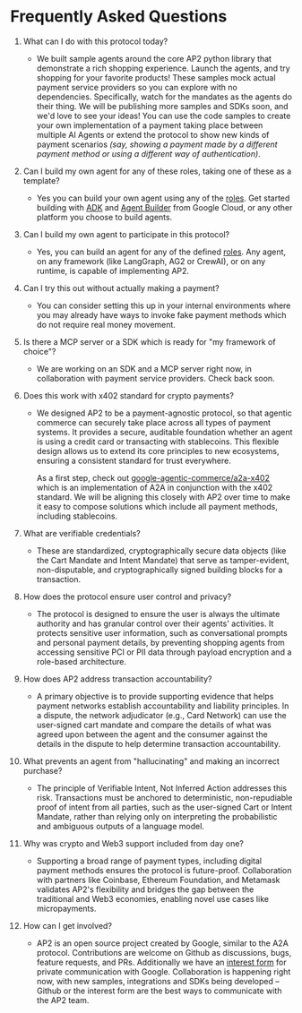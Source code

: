 # Frequently Asked Questions

1. What can I do with this protocol today?

   - We built sample agents around the core AP2 python library that demonstrate a rich shopping experience. Launch the agents, and try shopping for your favorite products! These samples mock actual payment service providers so you can explore with no dependencies. Specifically, watch for the mandates as the agents do their thing. We will be publishing more samples and SDKs soon, and we'd love to see your ideas! You can use the code samples to create your own implementation of a payment taking place between multiple AI Agents or extend the protocol to show new kinds of payment scenarios *(say, showing a payment made by a different payment method or using a different way of authentication)*.

1. Can I build my own agent for any of these roles, taking one of these as a template?

   - Yes you can build your own agent using any of the [roles](../topics/core-concepts/). Get started building with [ADK](https://google.github.io/adk-docs/) and [Agent Builder](https://cloud.google.com/products/agent-builder) from Google Cloud, or any other platform you choose to build agents.

1. Can I build my own agent to participate in this protocol?

   - Yes, you can build an agent for any of the defined [roles](../topics/core-concepts/). Any agent, on any framework (like LangGraph, AG2 or CrewAI), or on any runtime, is capable of implementing AP2.

1. Can I try this out without actually making a payment?

   - You can consider setting this up in your internal environments where you may already have ways to invoke fake payment methods which do not require real money movement.

1. Is there a MCP server or a SDK which is ready for "my framework of choice"?

   - We are working on an SDK and a MCP server right now, in collaboration with payment service providers. Check back soon.

1. Does this work with x402 standard for crypto payments?

   - We designed AP2 to be a payment-agnostic protocol, so that agentic commerce can securely take place across all types of payment systems. It provides a secure, auditable foundation whether an agent is using a credit card or transacting with stablecoins. This flexible design allows us to extend its core principles to new ecosystems, ensuring a consistent standard for trust everywhere.

     As a first step, check out [google-agentic-commerce/a2a-x402](https://github.com/google-agentic-commerce/a2a-x402/) which is an implementation of A2A in conjunction with the x402 standard. We will be aligning this closely with AP2 over time to make it easy to compose solutions which include all payment methods, including stablecoins.

1. What are verifiable credentials?

   - These are standardized, cryptographically secure data objects (like the Cart Mandate and Intent Mandate) that serve as tamper-evident, non-disputable, and cryptographically signed building blocks for a transaction.

1. How does the protocol ensure user control and privacy?

   - The protocol is designed to ensure the user is always the ultimate authority and has granular control over their agents' activities. It protects sensitive user information, such as conversational prompts and personal payment details, by preventing shopping agents from accessing sensitive PCI or PII data through payload encryption and a role-based architecture.

1. How does AP2 address transaction accountability?

   - A primary objective is to provide supporting evidence that helps payment networks establish accountability and liability principles. In a dispute, the network adjudicator (e.g., Card Network) can use the user-signed cart mandate and compare the details of what was agreed upon between the agent and the consumer against the details in the dispute to help determine transaction accountability.

1. What prevents an agent from "hallucinating" and making an incorrect purchase?

   - The principle of Verifiable Intent, Not Inferred Action addresses this risk. Transactions must be anchored to deterministic, non-repudiable proof of intent from all parties, such as the user-signed Cart or Intent Mandate, rather than relying only on interpreting the probabilistic and ambiguous outputs of a language model.

1. Why was crypto and Web3 support included from day one?

   - Supporting a broad range of payment types, including digital payment methods ensures the protocol is future-proof. Collaboration with partners like Coinbase, Ethereum Foundation, and Metamask validates AP2's flexibility and bridges the gap between the traditional and Web3 economies, enabling novel use cases like micropayments.

1. How can I get involved?

   - AP2 is an open source project created by Google, similar to the A2A protocol. Contributions are welcome on Github as discussions, bugs, feature requests, and PRs. Additionally we have an [interest form](https://forms.gle/uNc1e7hVhirmqcMs5) for private communication with Google. Collaboration is happening right now, with new samples, integrations and SDKs being developed – Github or the interest form are the best ways to communicate with the AP2 team.
